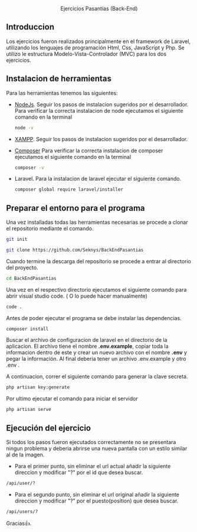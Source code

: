 <p align="center">Ejercicios Pasantías (Back-End)</p>

<p align="center">

</p>

## Introduccion
Los ejercicios fueron realizados principalmente en el framework de Laravel, utilizando los lenguajes de programación Html, Css, JavaScript y Php. Se utilizo le estructura Modelo-Vista-Controlador (MVC) para los dos ejercicios.

## Instalacion de herramientas

Para las herramientas tenemos las siguientes:

- [NodeJs](https://nodejs.org/en/).
    Seguir los pasos de instalacion sugeridos por el desarrollador.
    Para verificar la correcta instalacion de node ejecutamos el siguiente comando en la terminal
     ```sh
    node -v
    ```

- [XAMPP](https://www.apachefriends.org/es/index.html).
    Seguir los pasos de instalacion sugeridos por el desarrollador.

- [Composer](https://getcomposer.org/download/) 
    Para verificar la correcta instalacion de composer ejecutamos el siguiente comando en la terminal
     ```sh
    composer -v
    ```
- Laravel.
    Para la instalacion de laravel ejecutar el siguiente comando.
     ```sh
    composer global require laravel/installer
    ```




## Preparar el entorno para el programa

Una vez installadas todas las herramientas necesarias se procede a clonar el repositorio mediante el comando.

```sh
git init
```
```sh
git clone https://github.com/Seknys/BackEndPasantias
```

Cuando termine la descarga del repositorio se procede a entrar al directorio del proyecto.

```sh
cd BackEndPasantias
```

Una vez en el respectivo directorio ejecutamos el siguiente comando para abrir visual studio code. ( O lo puede hacer manualmente)

```sh
code .
```

Antes de poder ejecutar el programa se debe instalar las dependencias.

```sh
composer install
```

Buscar el archivo de configuracion de laravel en el directorio de la aplicacion. El archivo tiene el nombre **.env.example**,   copiar toda la informacion dentro de este  y crear un nuevo archivo con el nombre **.env** y pegar la información. Al final deberia tener un archivo .env.example y otro .env .

A continuacion, correr el siguiente comando para generar la clave secreta.

```sh
php artisan key:generate
```

Por ultimo ejecutar el comando para iniciar el servidor

```sh
php artisan serve
```

## Ejecución del ejercicio 

Si todos los pasos fueron ejecutados correctamente no se presentara ningun problema y deberia abrirse una nueva pantalla con un estilo similar al de la imagen.

- Para el primer punto, sin eliminar el url actual añadir la siguiente direccion y modificar "?" por el id que desea buscar.

```sh
/api/user/?
```

- Para el segundo punto, sin eliminar el url original añadir la siguiente direccion y modificar "?" por el puesto(position) que desea buscar.

```sh
/api/users/?
```

Gracias👍.